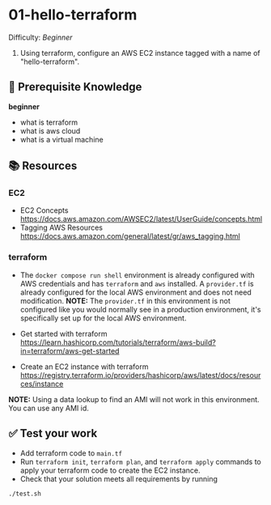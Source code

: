 # 01-hello-terraform

Difficulty: *Beginner*

1. Using terraform, configure an AWS EC2 instance tagged with a name of "hello-terraform".

## :pencil: Prerequisite Knowledge

**beginner**
- what is terraform
- what is aws cloud
- what is a virtual machine

## :books: Resources

### EC2

- EC2 Concepts
  https://docs.aws.amazon.com/AWSEC2/latest/UserGuide/concepts.html
- Tagging AWS Resources
  https://docs.aws.amazon.com/general/latest/gr/aws_tagging.html

### terraform

- The `docker compose run shell` environment is already configured with AWS credentials and has `terraform` and `aws` installed. A `provider.tf` is already configured for the local AWS environment and does not need modification. **NOTE:** The `provider.tf` in this environment is not configured like you would normally see in a production environment, it's specifically set up for the local AWS environment.
- Get started with terraform
  https://learn.hashicorp.com/tutorials/terraform/aws-build?in=terraform/aws-get-started

- Create an EC2 instance with terraform
  https://registry.terraform.io/providers/hashicorp/aws/latest/docs/resources/instance

**NOTE:** Using a data lookup to find an AMI will not work in this environment. You can use any AMI id.

## :white_check_mark: Test your work

- Add terraform code to `main.tf` 
- Run `terraform init`, `terraform plan`, and `terraform apply` commands to apply your terraform code to create the EC2 instance.
- Check that your solution meets all requirements by running

```
./test.sh
```

